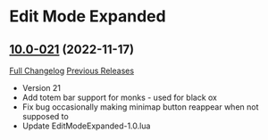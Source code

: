 # Edit Mode Expanded

## [10.0-021](https://github.com/teelolws/EditModeExpanded/tree/10.0-021) (2022-11-17)
[Full Changelog](https://github.com/teelolws/EditModeExpanded/compare/10.0-020...10.0-021) [Previous Releases](https://github.com/teelolws/EditModeExpanded/releases)

- Version 21  
- Add totem bar support for monks - used for black ox  
- Fix bug occasionally making minimap button reappear when not supposed to  
- Update EditModeExpanded-1.0.lua  
